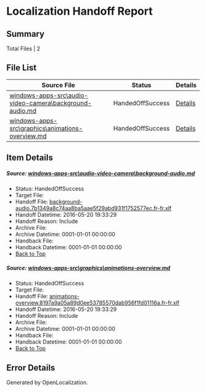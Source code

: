 # <a name='report-top'></a> Localization Handoff Report

## Summary
 Total Files | 2

## File List
 Source File | Status | Details 
 ----------- | ------ | ------- 
 [windows-apps-src\audio-video-camera\background-audio.md](https://github.com/Microsoft/windows-apps/blob/99d1ffa637fd8beca5d1e829cc7cacc18a9c21e9/windows-apps-src/audio-video-camera/background-audio.md) | HandedOffSuccess | [Details](#9275a194017f08692adee6de1c4d1f6deb680613138)
 [windows-apps-src\graphics\animations-overview.md](https://github.com/Microsoft/windows-apps/blob/c8ba7f6303a05b8de03aa29199aaa444abf75827/windows-apps-src/graphics/animations-overview.md) | HandedOffSuccess | [Details](#2a70d73a5e714aaf1096fed5d08ec4844edd66a62576)

## Item Details
##### <a name='9275a194017f08692adee6de1c4d1f6deb680613138'></a> Source: [windows-apps-src\audio-video-camera\background-audio.md](https://github.com/Microsoft/windows-apps/blob/99d1ffa637fd8beca5d1e829cc7cacc18a9c21e9/windows-apps-src/audio-video-camera/background-audio.md)
* Status: HandedOffSuccess
* Target File: 
* Handoff File: [background-audio.7b1349a8c74aa8ba5aae5f29abd931f1752577ec.fr-fr.xlf](https://github.com/Microsoft/WDG.handoff/blob/7767a46acc25bb7b55ede70f5c06ef866d32c25f/ol-handoff/Microsoft/windows-apps.fr-fr/master/background-audio.7b1349a8c74aa8ba5aae5f29abd931f1752577ec.fr-fr.xlf)
* Handoff Datetime: 2016-05-20 19:33:29
* Handoff Reason: Include
* Archive File: 
* Archive Datetime: 0001-01-01 00:00:00
* Handback File: 
* Handback Datetime: 0001-01-01 00:00:00
* [Back to Top](#report-top)

##### <a name='2a70d73a5e714aaf1096fed5d08ec4844edd66a62576'></a> Source: [windows-apps-src\graphics\animations-overview.md](https://github.com/Microsoft/windows-apps/blob/c8ba7f6303a05b8de03aa29199aaa444abf75827/windows-apps-src/graphics/animations-overview.md)
* Status: HandedOffSuccess
* Target File: 
* Handoff File: [animations-overview.8197a9a05a89d0ee53785570dab956f1fd01116a.fr-fr.xlf](https://github.com/Microsoft/WDG.handoff/blob/7767a46acc25bb7b55ede70f5c06ef866d32c25f/ol-handoff/Microsoft/windows-apps.fr-fr/master/animations-overview.8197a9a05a89d0ee53785570dab956f1fd01116a.fr-fr.xlf)
* Handoff Datetime: 2016-05-20 19:33:29
* Handoff Reason: Include
* Archive File: 
* Archive Datetime: 0001-01-01 00:00:00
* Handback File: 
* Handback Datetime: 0001-01-01 00:00:00
* [Back to Top](#report-top)


## Error Details

Generated by OpenLocalization.
